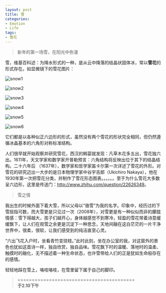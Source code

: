 ```yaml
---
layout: post
title: 雪
categories:
- Emotion
- Life
tags:
- 雪花
---
```


> 新年的第一场雪，在阳光中弥漫  

雪，维基百科述：为降水形式的一种，是从云中降落的结晶状固体冰，常以**雪花**的形式存在。如显微镜下的雪花图片：  

![snow1](http://i1154.photobucket.com/albums/p531/luolinjia/blog%20images/469px-SnowflakesWilsonBentley_zps55b94d11.jpg)  

![snow2](http://i1154.photobucket.com/albums/p531/luolinjia/blog%20images/snow1_zps16e9e4e0.jpg)  

![snow3](http://i1154.photobucket.com/albums/p531/luolinjia/blog%20images/snow2_zps6ac05823.jpg)  

![snow4](http://i1154.photobucket.com/albums/p531/luolinjia/blog%20images/snow3_zpsf8452e2a.png)  

![snow5](http://i1154.photobucket.com/albums/p531/luolinjia/blog%20images/snow4_zpsf36de1eb.jpg)  

![snow6](http://i1154.photobucket.com/albums/p531/luolinjia/blog%20images/snow5_zps867ad884.jpg)  

它们都是以各种似正六边形的形式，虽然没有两个雪花的形状完全相同，但仍然遵循冰晶基本的六角形对称标准结构。  

人们很早就开始观察并研究雪花，西汉的韩婴就发现：凡草木花多五出，雪花独六出。1611年，天文学家和数学家开普勒预言：六角结构将反映出位于其下的结晶结构。二十六年后 （1637年），数学家和哲学家笛卡尔第一次详述了雪花的外形。对雪花的研究迈出一大步的是日本物理学家中谷宇吉郎（Ukichiro Nakaya），他在1930年第一次把雪花分类，并制作了雪花形态图表。。。。。。至于为什么雪花大多数呈六边形，这里是传送门：<http://www.zhihu.com/question/22626349>。  

> 雪之情  

我出生的时候外面下着大雪，所以父母以“骆雪”为我的名字。印象中，经历过的下雪屈指可数，而大雪更是只见过一次（2008年），对雪更是有一种似似而非的朦胧情感：雪下得越大，孩子们越开心，身体越感觉不到寒冷，轻盈的雪花带着诗意缓缓飘下，让人们在观雪之余更是沉淀下一种思念，天地间融在这白茫茫的一片干净世界中，很柔，很软，让我们感受到的纯洁直至心灵。  

“六出飞花入户时，坐看青竹变琼枝。”此时此刻，坐在办公室的我，对这窗外的景色也犹如这首诗一样，独自欣赏，独自品味。雪花飘下时的温暖、落地时的温柔、触摸时的融化，无不描述着一种生命状态，也许雪带给人们的正是犹如生命般存在的感情。  

轻轻地踩在雪上，咯吱咯吱，在雪里留下属于自己的脚印。  

> =========================================          
> __于2.10下午__     
